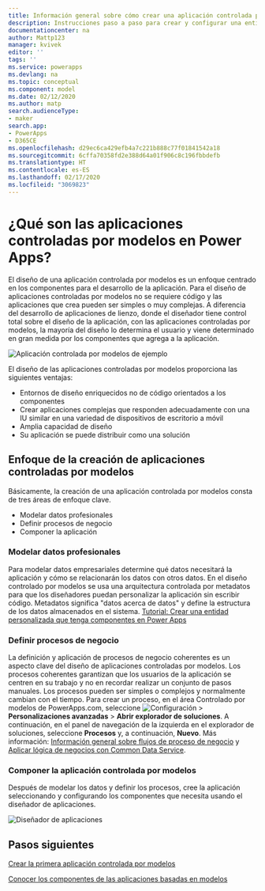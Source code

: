 ```yaml
---
title: Información general sobre cómo crear una aplicación controlada por modelos con Power Apps | Microsoft Docs
description: Instrucciones paso a paso para crear y configurar una entidad para usar con una aplicación de Power Apps.
documentationcenter: na
author: Mattp123
manager: kvivek
editor: ''
tags: ''
ms.service: powerapps
ms.devlang: na
ms.topic: conceptual
ms.component: model
ms.date: 02/12/2020
ms.author: matp
search.audienceType:
- maker
search.app:
- PowerApps
- D365CE
ms.openlocfilehash: d29ec6ca429efb4a7c221b888c77f01841542a18
ms.sourcegitcommit: 6cffa70358fd2e388d64a01f906c8c196fbbdefb
ms.translationtype: HT
ms.contentlocale: es-ES
ms.lasthandoff: 02/17/2020
ms.locfileid: "3069823"
---
```

# <a name="what-are-model-driven-apps-in-power-apps"></a>¿Qué son las aplicaciones controladas por modelos en Power Apps?

El diseño de una aplicación controlada por modelos es un enfoque centrado en los componentes para el desarrollo de la aplicación. Para el diseño de aplicaciones controladas por modelos no se requiere código y las aplicaciones que crea pueden ser simples o muy complejas.  A diferencia del desarrollo de aplicaciones de lienzo, donde el diseñador tiene control total sobre el diseño de la aplicación, con las aplicaciones controladas por modelos, la mayoría del diseño lo determina el usuario y viene determinado en gran medida por los componentes que agrega a la aplicación.

![Aplicación controlada por modelos de ejemplo](media/model-driven-app-overview/model-app-sample.png)

El diseño de las aplicaciones controladas por modelos proporciona las siguientes ventajas:
- Entornos de diseño enriquecidos no de código orientados a los componentes 
- Crear aplicaciones complejas que responden adecuadamente con una IU similar en una variedad de dispositivos de escritorio a móvil
- Amplia capacidad de diseño 
- Su aplicación se puede distribuir como una solución
 
## <a name="the-approach-to-model-driven-app-making"></a>Enfoque de la creación de aplicaciones controladas por modelos
Básicamente, la creación de una aplicación controlada por modelos consta de tres áreas de enfoque clave.

- Modelar datos profesionales 
- Definir procesos de negocio 
- Componer la aplicación

### <a name="modeling-business-data"></a>Modelar datos profesionales
Para modelar datos empresariales determine qué datos necesitará la aplicación y cómo se relacionarán los datos con otros datos. En el diseño controlado por modelos se usa una arquitectura controlada por metadatos para que los diseñadores puedan personalizar la aplicación sin escribir código. Metadatos significa "datos acerca de datos" y define la estructura de los datos almacenados en el sistema. [Tutorial: Crear una entidad personalizada que tenga componentes en Power Apps](../common-data-service/create-custom-entity.md)

### <a name="defining-business-processes"></a>Definir procesos de negocio
La definición y aplicación de procesos de negocio coherentes es un aspecto clave del diseño de aplicaciones controladas por modelos. Los procesos coherentes garantizan que los usuarios de la aplicación se centren en su trabajo y no en recordar realizar un conjunto de pasos manuales. Los procesos pueden ser simples o complejos y normalmente cambian con el tiempo. Para crear un proceso, en el área Controlado por modelos de PowerApps.com, seleccione ![Configuración](media/powerapps-gear.png) > **Personalizaciones avanzadas** > **Abrir explorador de soluciones**. A continuación, en el panel de navegación de la izquierda en el explorador de soluciones, seleccione **Procesos** y, a continuación, **Nuevo**. Más información: [Información general sobre flujos de proceso de negocio](/flow/business-process-flows-overview) y [Aplicar lógica de negocios con Common Data Service](../common-data-service/cds-processes.md). 

### <a name="composing-the-model-driven-app"></a>Componer la aplicación controlada por modelos
Después de modelar los datos y definir los procesos, cree la aplicación seleccionando y configurando los componentes que necesita usando el diseñador de aplicaciones.

![Diseñador de aplicaciones](media/model-driven-app-overview/app-designer.png)

## <a name="next-steps"></a>Pasos siguientes

[Crear la primera aplicación controlada por modelos](build-first-model-driven-app.md)

[Conocer los componentes de las aplicaciones basadas en modelos](model-driven-app-components.md)

